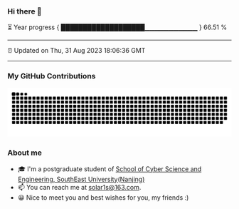 ### Hi there 👋

⏳ Year progress { ███████████████████▁▁▁▁▁▁▁▁▁▁▁ } 66.51 %

---

⏰ Updated on Thu, 31 Aug 2023 18:06:36 GMT

---
### My GitHub Contributions    

![](https://raw.githubusercontent.com/chenzongyao200127/chenzongyao200127/main/assets/github-contribution-grid-snake.svg)          

### About me   

- 🎓 I'm a postgraduate student of [School of Cyber Science and Engineering, SouthEast University(Nanjing)](https://www.seu.edu.cn/)
- 📫 You can reach me at [solar1s@163.com](mailto:solar1s@163.com).
- 😀 Nice to meet you and best wishes for you, my friends :)  



